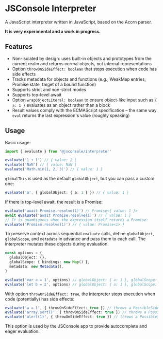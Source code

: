 # JSConsole Interpreter

A JavaScript interpreter written in JavaScript, based on the Acorn parser.

**It is very experimental and a work in progress.**

## Features

- Non-isolated by design: uses built-in objects and prototypes from the current realm and returns normal objects, not internal representations
- Option `throwOnSideEffect: boolean` that stops execution when code has side effects
- Tracks metadata for objects and functions (e.g., WeakMap entries, Promise state, target of a bound function)
- Supports strict and non-strict modes
- Supports top-level await
- Option `wrapObjectLiteral: boolean` to ensure object-like input such as `{ a: 1 }` evaluates as an object rather than a block
- Result values comply with the ECMAScript specification – the same way `eval` returns the last expression's value (roughly speaking)

## Usage

Basic usage:

```ts
import { evaluate } from '@jsconsole/interpreter'

evaluate('1 + 1') // { value: 2 }
evaluate('NaN') // { value: NaN }
evaluate('Math.min(1, 2, 3)') // { value: 1 }
```

`globalThis` is used as the default `globalObject`, but you can pass a custom one:

```ts
evaluate('a', { globalObject: { a: 1 } }) // { value: 1 }
```

If there is top-level await, the result is a Promise:

```ts
evaluate('await Promise.resolve(1)') // Promise<{ value: 1 }>
await evaluate('await Promise.resolve(1)') // { value: 1 }
// It is unambiguous when the expression itself returns a Promise:
evaluate('Promise.resolve(1)') // { value: Promise<1> }
```

To preserve context across sequential `evaluate` calls, define `globalObject`, `globalScope`, and `metadata` in advance and pass them to each call. The interpreter mutates these objects during evaluation.

```ts
const options = {
  globalObject: {},
  globalScope: { bindings: new Map() },
  metadata: new Metadata(),
}

evaluate('var a = 1', options) // globalObject: { a: 1 }, globalScope: { bindings: Map(0) }
evaluate('let b = 2', options) // globalObject: { a: 1 }, globalScope: { bindings: Map(1) { 'b' => { value: 2, kind: 'let' } } }
```

With option `throwOnSideEffect: true`, the interpreter stops execution when code (potentially) has side effects:

```ts
evaluate('a = 1', { throwOnSideEffect: true }) // throws a PossibleSideEffectError
evaluate('array.sort()', { throwOnSideEffect: true }) // throws a PossibleSideEffectError
evaluate('alert(1)', { throwOnSideEffect: true }) // throws a PossibleSideEffectError
```

This option is used by the JSConsole app to provide autocomplete and eager evaluation.
